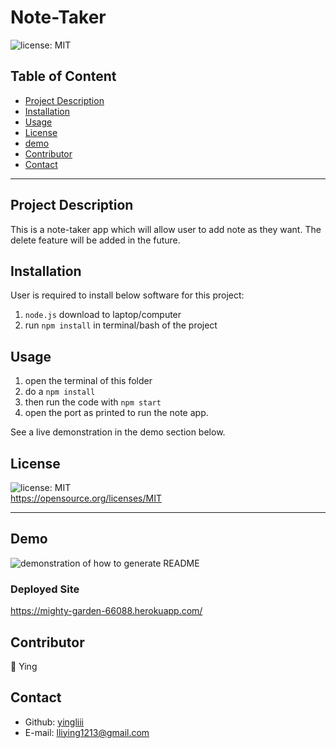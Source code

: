 # Note-Taker

![license: MIT](https://img.shields.io/badge/license-MIT-orange)

## Table of Content

- [Project Description](#description)
- [Installation](#installation)
- [Usage](#usage)
- [License](#license)
- [demo](#demo)
- [Contributor](#contributor)
- [Contact](#contact)

---

## Project Description

This is a note-taker app which will allow user to add note as they want. The delete feature will be added in the future.

## Installation

User is required to install below software for this project:

1. `node.js` download to laptop/computer
2. run `npm install` in terminal/bash of the project

## Usage

1. open the terminal of this folder
2. do a `npm install`
3. then run the code with `npm start`
4. open the port as printed to run the note app.

See a live demonstration in the demo section below.

## License

![license: MIT](https://img.shields.io/badge/license-MIT-orange)\
 https://opensource.org/licenses/MIT

---

## Demo

![demonstration of how to generate README](./public/assets/images/note-taker.gif)

### Deployed Site

https://mighty-garden-66088.herokuapp.com/

## Contributor

:woman: Ying

## Contact

- Github: [yingliii](https://github.com/yingliii)
- E-mail: lliying1213@gmail.com
